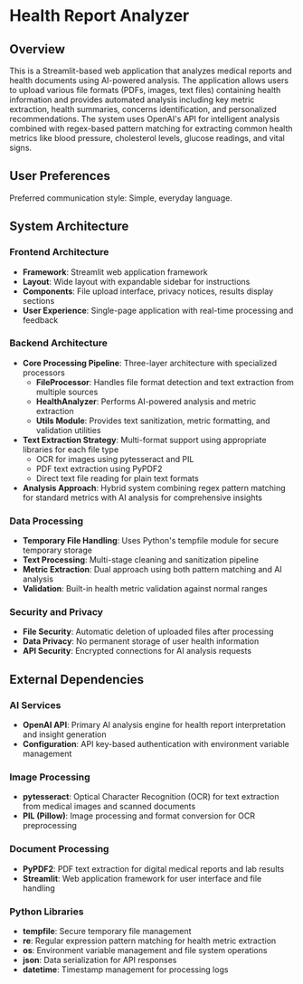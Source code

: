 # Health Report Analyzer

## Overview

This is a Streamlit-based web application that analyzes medical reports and health documents using AI-powered analysis. The application allows users to upload various file formats (PDFs, images, text files) containing health information and provides automated analysis including key metric extraction, health summaries, concerns identification, and personalized recommendations. The system uses OpenAI's API for intelligent analysis combined with regex-based pattern matching for extracting common health metrics like blood pressure, cholesterol levels, glucose readings, and vital signs.

## User Preferences

Preferred communication style: Simple, everyday language.

## System Architecture

### Frontend Architecture
- **Framework**: Streamlit web application framework
- **Layout**: Wide layout with expandable sidebar for instructions
- **Components**: File upload interface, privacy notices, results display sections
- **User Experience**: Single-page application with real-time processing and feedback

### Backend Architecture
- **Core Processing Pipeline**: Three-layer architecture with specialized processors
  - **FileProcessor**: Handles file format detection and text extraction from multiple sources
  - **HealthAnalyzer**: Performs AI-powered analysis and metric extraction
  - **Utils Module**: Provides text sanitization, metric formatting, and validation utilities
- **Text Extraction Strategy**: Multi-format support using appropriate libraries for each file type
  - OCR for images using pytesseract and PIL
  - PDF text extraction using PyPDF2
  - Direct text file reading for plain text formats
- **Analysis Approach**: Hybrid system combining regex pattern matching for standard metrics with AI analysis for comprehensive insights

### Data Processing
- **Temporary File Handling**: Uses Python's tempfile module for secure temporary storage
- **Text Processing**: Multi-stage cleaning and sanitization pipeline
- **Metric Extraction**: Dual approach using both pattern matching and AI analysis
- **Validation**: Built-in health metric validation against normal ranges

### Security and Privacy
- **File Security**: Automatic deletion of uploaded files after processing
- **Data Privacy**: No permanent storage of user health information
- **API Security**: Encrypted connections for AI analysis requests

## External Dependencies

### AI Services
- **OpenAI API**: Primary AI analysis engine for health report interpretation and insight generation
- **Configuration**: API key-based authentication with environment variable management

### Image Processing
- **pytesseract**: Optical Character Recognition (OCR) for text extraction from medical images and scanned documents
- **PIL (Pillow)**: Image processing and format conversion for OCR preprocessing

### Document Processing
- **PyPDF2**: PDF text extraction for digital medical reports and lab results
- **Streamlit**: Web application framework for user interface and file handling

### Python Libraries
- **tempfile**: Secure temporary file management
- **re**: Regular expression pattern matching for health metric extraction
- **os**: Environment variable management and file system operations
- **json**: Data serialization for API responses
- **datetime**: Timestamp management for processing logs